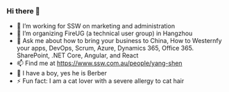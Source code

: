 ### Hi there 👋

- 🔭 I’m working for SSW on marketing and administration
- 🌱 I’m organizing FireUG (a technical user group) in Hangzhou
- 💬 Ask me about how to bring your business to China, How to Westernfy your apps, DevOps, Scrum, Azure, Dynamics 365, Office 365. SharePoint, .NET Core, Angular, and React
- 📫 Find me at https://www.ssw.com.au/people/yang-shen
- 👭 I have a boy, yes he is Berber
- ⚡ Fun fact: I am a cat lover with a severe allergy to cat hair 
